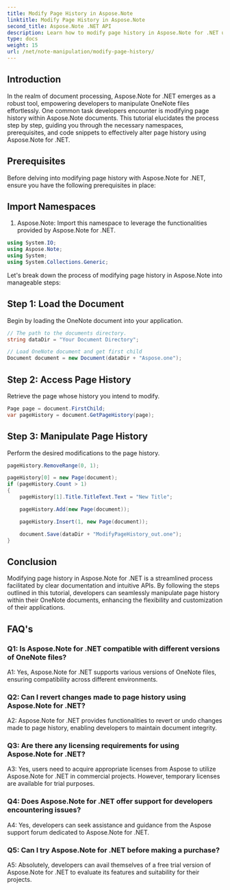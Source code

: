 ```yaml
---
title: Modify Page History in Aspose.Note
linktitle: Modify Page History in Aspose.Note
second_title: Aspose.Note .NET API
description: Learn how to modify page history in Aspose.Note for .NET using this comprehensive tutorial. Enhance your document processing capabilities effortlessly.
type: docs
weight: 15
url: /net/note-manipulation/modify-page-history/
---
```

## Introduction

In the realm of document processing, Aspose.Note for .NET emerges as a robust tool, empowering developers to manipulate OneNote files effortlessly. One common task developers encounter is modifying page history within Aspose.Note documents. This tutorial elucidates the process step by step, guiding you through the necessary namespaces, prerequisites, and code snippets to effectively alter page history using Aspose.Note for .NET.

## Prerequisites

Before delving into modifying page history with Aspose.Note for .NET, ensure you have the following prerequisites in place:

## Import Namespaces

1. Aspose.Note: Import this namespace to leverage the functionalities provided by Aspose.Note for .NET.

```csharp
using System.IO;
using Aspose.Note;
using System;
using System.Collections.Generic;
```

Let's break down the process of modifying page history in Aspose.Note into manageable steps:

## Step 1: Load the Document

Begin by loading the OneNote document into your application.

```csharp
// The path to the documents directory.
string dataDir = "Your Document Directory";

// Load OneNote document and get first child           
Document document = new Document(dataDir + "Aspose.one");
```

## Step 2: Access Page History

Retrieve the page whose history you intend to modify.

```csharp
Page page = document.FirstChild;
var pageHistory = document.GetPageHistory(page);
```

## Step 3: Manipulate Page History

Perform the desired modifications to the page history.

```csharp
pageHistory.RemoveRange(0, 1);

pageHistory[0] = new Page(document);
if (pageHistory.Count > 1)
{
    pageHistory[1].Title.TitleText.Text = "New Title";

    pageHistory.Add(new Page(document));

    pageHistory.Insert(1, new Page(document));

    document.Save(dataDir + "ModifyPageHistory_out.one");
}
```

## Conclusion

Modifying page history in Aspose.Note for .NET is a streamlined process facilitated by clear documentation and intuitive APIs. By following the steps outlined in this tutorial, developers can seamlessly manipulate page history within their OneNote documents, enhancing the flexibility and customization of their applications.

## FAQ's

### Q1: Is Aspose.Note for .NET compatible with different versions of OneNote files?

A1: Yes, Aspose.Note for .NET supports various versions of OneNote files, ensuring compatibility across different environments.

### Q2: Can I revert changes made to page history using Aspose.Note for .NET?

A2: Aspose.Note for .NET provides functionalities to revert or undo changes made to page history, enabling developers to maintain document integrity.

### Q3: Are there any licensing requirements for using Aspose.Note for .NET?

A3: Yes, users need to acquire appropriate licenses from Aspose to utilize Aspose.Note for .NET in commercial projects. However, temporary licenses are available for trial purposes.

### Q4: Does Aspose.Note for .NET offer support for developers encountering issues?

A4: Yes, developers can seek assistance and guidance from the Aspose support forum dedicated to Aspose.Note for .NET.

### Q5: Can I try Aspose.Note for .NET before making a purchase?

A5: Absolutely, developers can avail themselves of a free trial version of Aspose.Note for .NET to evaluate its features and suitability for their projects.

